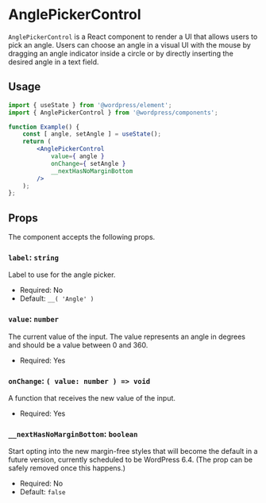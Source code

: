 # AnglePickerControl

`AnglePickerControl` is a React component to render a UI that allows users to pick an angle.
Users can choose an angle in a visual UI with the mouse by dragging an angle indicator inside a circle or by directly inserting the desired angle in a text field.

## Usage

```jsx
import { useState } from '@wordpress/element';
import { AnglePickerControl } from '@wordpress/components';

function Example() {
	const [ angle, setAngle ] = useState();
	return (
		<AnglePickerControl
			value={ angle }
			onChange={ setAngle }
			__nextHasNoMarginBottom
		/>
	);
};
```

## Props

The component accepts the following props.

### `label`: `string`

Label to use for the angle picker.

-   Required: No
-   Default: `__( 'Angle' )`

### `value`: `number`

The current value of the input. The value represents an angle in degrees and should be a value between 0 and 360.

-   Required: Yes

### `onChange`: `( value: number ) => void`

A function that receives the new value of the input.

-   Required: Yes

### `__nextHasNoMarginBottom`: `boolean`

Start opting into the new margin-free styles that will become the default in a future version, currently scheduled to be WordPress 6.4. (The prop can be safely removed once this happens.)

-   Required: No
-   Default: `false`
